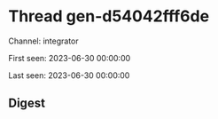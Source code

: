 # Thread gen-d54042fff6de
Channel: integrator

First seen: 2023-06-30 00:00:00

Last seen: 2023-06-30 00:00:00

## Digest


